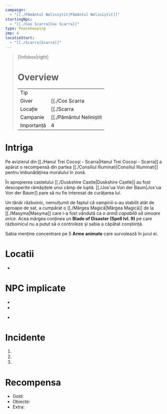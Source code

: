 ```yaml
---
campaign:
  - "[[./Pământul Neliniștit|Pământul Neliniștit]]"
startingNpc:
  - "[[./Cox Scarra|Cox Scarra]]"
type: Peacekeeping
imp: 4
locatieStart:
  - "[[./Scarra|Scarra]]"
---
```



>[!infobox|right]
> # Overview
> | | | 
> |-|-|
> | Tip||
> |Giver|[[./Cox Scarra|Cox Scarra]]|
> |Locație| [[./Scarra|Scarra]]|
> |Campanie|[[./Pământul Neliniștit|Pământul Neliniștit]]|
> | Importanță| 4|

# Intriga

Pe avizierul din [[./Hanul Trei Cocoși - Scarra|Hanul Trei Cocoși - Scarra]] a apărut o recompensă din partea [[./Consiliul Illuminati|Consiliul Illuminati]] pentru îmbunătățirea moralului în zonă. 

În apropierea castelului [[./Duskshire Castle|Duskshire Castle]] au fost descoperite rămășițele unui câmp de luptă. [[./Jos'ua Von der Baum|Jos'ua Von der Baum]] pare să nu fie interesat de curățarea lui. 

Un tânăr războinic, nemulțumit de faptul că vampiriii s-au stabilit atât de aproape de sat, a cumpărat o [[./Mărgea Magică|Mărgea Magică]] de la [[./Masyma|Masyma]] care i-a fost vândută ca *o armă capabilă să omoare orice*. Acea mărgea conținea un **Blade of Disaster (Spell lvl. 9)** pe care războinicul nu a putut să o controleze și sabia a căpătat conștiință. 

Sabia menține concentrare pe 5 **Arme animate** care survolează în jurul ei.

# Locatii
<div><ul class="dataview list-view-ul"><li><span></span></li></ul></div>

# NPC implicate
<div><ul class="dataview list-view-ul"><li><span></span></li><li><span></span></li></ul></div>
<div><ul class="dataview list-view-ul"><li><span></span></li></ul></div>

# Incidente

1.
2.
3.

# Recompensa

- Gold: 
- Obiecte:
- Extra: